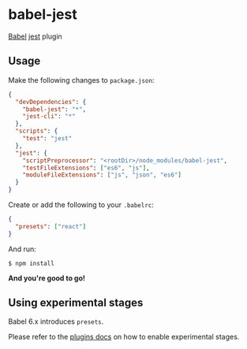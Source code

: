 # babel-jest

[Babel](https://github.com/babel/babel) [jest](https://github.com/facebook/jest) plugin

## Usage

Make the following changes to `package.json`:

```json
{
  "devDependencies": {
    "babel-jest": "*",
    "jest-cli": "*"
  },
  "scripts": {
    "test": "jest"
  },
  "jest": {
    "scriptPreprocessor": "<rootDir>/node_modules/babel-jest",
    "testFileExtensions": ["es6", "js"],
    "moduleFileExtensions": ["js", "json", "es6"]
  }
}
```

Create or add the following to your `.babelrc`:
```json
{
  "presets": ["react"]
}

```

And run:

    $ npm install

**And you're good to go!**

## Using experimental stages
Babel 6.x introduces `presets`.  

Please refer to the [plugins docs](http://babeljs.io/docs/plugins/) on how to enable experimental stages.
